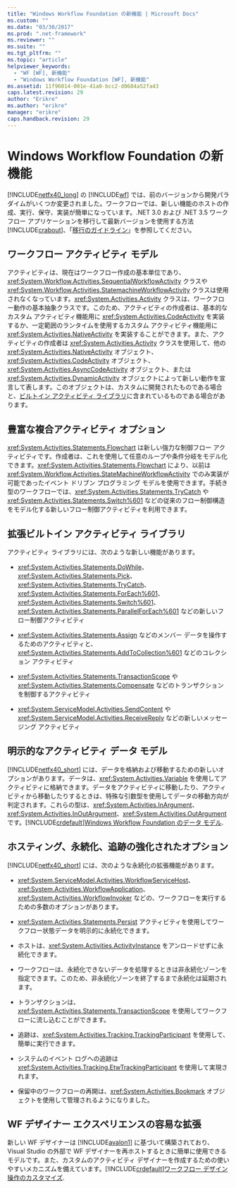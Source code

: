```yaml
---
title: "Windows Workflow Foundation の新機能 | Microsoft Docs"
ms.custom: ""
ms.date: "03/30/2017"
ms.prod: ".net-framework"
ms.reviewer: ""
ms.suite: ""
ms.tgt_pltfrm: ""
ms.topic: "article"
helpviewer_keywords: 
  - "WF [WF], 新機能"
  - "Windows Workflow Foundation [WF], 新機能"
ms.assetid: 11f96014-001e-41a0-bcc2-d0684a52fa43
caps.latest.revision: 29
author: "Erikre"
ms.author: "erikre"
manager: "erikre"
caps.handback.revision: 29
---
```

# Windows Workflow Foundation の新機能
[!INCLUDE[netfx40_long](../../../includes/netfx40-long-md.md)] の [!INCLUDE[wf](../../../includes/wf-md.md)] では、前のバージョンから開発パラダイムがいくつか変更されました。ワークフローでは、新しい機能のホストの作成、実行、保守、実装が簡単になっています。.NET 3.0 および .NET 3.5 ワークフロー アプリケーションを移行して最新バージョンを使用する方法[!INCLUDE[crabout](../../../includes/crabout-md.md)]、「[移行のガイドライン](../../../docs/framework/windows-workflow-foundation//migration-guidance.md)」を参照してください。  
  
## ワークフロー アクティビティ モデル  
 アクティビティは、現在はワークフロー作成の基本単位であり、<xref:System.Workflow.Activities.SequentialWorkflowActivity> クラスや <xref:System.Workflow.Activities.StatemachineWorkflowActivity> クラスは使用されなくなっています。<xref:System.Activities.Activity> クラスは、ワークフロー動作の基本抽象クラスです。このため、アクティビティの作成者は、基本的なカスタム アクティビティ機能用に <xref:System.Activities.CodeActivity> を実装するか、一定範囲のランタイムを使用するカスタム アクティビティ機能用に <xref:System.Activities.NativeActivity> を実装することができます。また、アクティビティの作成者は <xref:System.Activities.Activity> クラスを使用して、他の <xref:System.Activities.NativeActivity> オブジェクト、<xref:System.Activities.CodeActivity> オブジェクト、<xref:System.Activities.AsyncCodeActivity> オブジェクト、または <xref:System.Activities.DynamicActivity> オブジェクトによって新しい動作を宣言して表します。このオブジェクトは、カスタムに開発されたものである場合と、[ビルトイン アクティビティ ライブラリ](../../../docs/framework/windows-workflow-foundation//net-framework-4-5-built-in-activity-library.md)に含まれているものである場合があります。  
  
## 豊富な複合アクティビティ オプション  
 <xref:System.Activities.Statements.Flowchart> は新しい強力な制御フロー アクティビティです。作成者は、これを使用して任意のループや条件分岐をモデル化できます。<xref:System.Activities.Statements.Flowchart> により、以前は <xref:System.Workflow.Activities.StateMachineWorkflowActivity> でのみ実装が可能であったイベント ドリブン プログラミング モデルを使用できます。手続き型のワークフローでは、<xref:System.Activities.Statements.TryCatch> や <xref:System.Activities.Statements.Switch%601> などの従来のフロー制御構造をモデル化する新しいフロー制御アクティビティを利用できます。  
  
## 拡張ビルトイン アクティビティ ライブラリ  
 アクティビティ ライブラリには、次のような新しい機能があります。  
  
-   <xref:System.Activities.Statements.DoWhile>、<xref:System.Activities.Statements.Pick>、<xref:System.Activities.Statements.TryCatch>、<xref:System.Activities.Statements.ForEach%601>、<xref:System.Activities.Statements.Switch%601>、<xref:System.Activities.Statements.ParallelForEach%601> などの新しいフロー制御アクティビティ  
  
-   <xref:System.Activities.Statements.Assign> などのメンバー データを操作するためのアクティビティと、<xref:System.Activities.Statements.AddToCollection%601> などのコレクション アクティビティ  
  
-   <xref:System.Activities.Statements.TransactionScope> や <xref:System.Activities.Statements.Compensate> などのトランザクションを制御するアクティビティ  
  
-   <xref:System.ServiceModel.Activities.SendContent> や <xref:System.ServiceModel.Activities.ReceiveReply> などの新しいメッセージング アクティビティ  
  
## 明示的なアクティビティ データ モデル  
 [!INCLUDE[netfx40_short](../../../includes/netfx40-short-md.md)] には、データを格納および移動するための新しいオプションがあります。データは、<xref:System.Activities.Variable> を使用してアクティビティに格納できます。データをアクティビティに移動したり、アクティビティから移動したりするときは、特殊な引数型を使用してデータの移動方向が判定されます。これらの型は、<xref:System.Activities.InArgument>、<xref:System.Activities.InOutArgument>、<xref:System.Activities.OutArgument>です。[!INCLUDE[crdefault](../../../includes/crdefault-md.md)][Windows Workflow Foundation のデータ モデル](../../../docs/framework/windows-workflow-foundation//data-model.md).  
  
## ホスティング、永続化、追跡の強化されたオプション  
 [!INCLUDE[netfx40_short](../../../includes/netfx40-short-md.md)] には、次のような永続化の拡張機能があります。  
  
-   <xref:System.ServiceModel.Activities.WorkflowServiceHost>、<xref:System.Activities.WorkflowApplication>、<xref:System.Activities.WorkflowInvoker> などの、ワークフローを実行するための多数のオプションがあります。  
  
-   <xref:System.Activities.Statements.Persist> アクティビティを使用してワークフロー状態データを明示的に永続化できます。  
  
-   ホストは、<xref:System.Activities.ActivityInstance> をアンロードせずに永続化できます。  
  
-   ワークフローは、永続化できないデータを処理するときは非永続化ゾーンを指定できます。このため、非永続化ゾーンを終了するまで永続化は延期されます。  
  
-   トランザクションは、<xref:System.Activities.Statements.TransactionScope> を使用してワークフローに流し込むことができます。  
  
-   追跡は、<xref:System.Activities.Tracking.TrackingParticipant> を使用して、簡単に実行できます。  
  
-   システムのイベント ログへの追跡は <xref:System.Activities.Tracking.EtwTrackingParticipant> を使用して実現されます。  
  
-   保留中のワークフローの再開は、<xref:System.Activities.Bookmark> オブジェクトを使用して管理されるようになりました。  
  
## WF デザイナー エクスペリエンスの容易な拡張  
 新しい WF デザイナーは [!INCLUDE[avalon1](../../../includes/avalon1-md.md)] に基づいて構築されており、Visual Studio の外部で WF デザイナーを再ホストするときに簡単に使用できるモデルです。また、カスタムのアクティビティ デザイナーを作成するための使いやすいメカニズムを備えています。[!INCLUDE[crdefault](../../../includes/crdefault-md.md)][ワークフロー デザイン操作のカスタマイズ](../../../docs/framework/windows-workflow-foundation//customizing-the-workflow-design-experience.md).